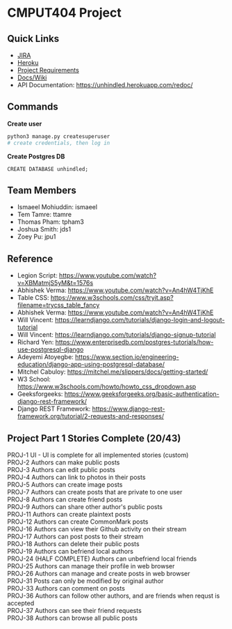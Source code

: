 # CMPUT404 Project


## Quick Links
* [JIRA](https://cmput404.atlassian.net/jira/software/projects/PROJ/boards/1)
* [Heroku](https://dashboard.heroku.com/apps/unhindled)
* [Project Requirements](https://github.com/abramhindle/CMPUT404-project-socialdistribution/blob/master/project.org)
* [Docs/Wiki](https://github.com/ttamre/CMPUT404Project/wiki) 
* API Documentation: https://unhindled.herokuapp.com/redoc/
## Commands
**Create user**
```bash
python3 manage.py createsuperuser
# create credentials, then log in
```
**Create Postgres DB**
```
CREATE DATABASE unhindled;
```


## Team Members
* Ismaeel Mohiuddin: ismaeel
* Tem Tamre: ttamre
* Thomas Pham: tpham3
* Joshua Smith: jds1
* Zoey Pu: jpu1


## Reference
* Legion Script: https://www.youtube.com/watch?v=XBMatmjS5yM&t=1576s
* Abhishek Verma: https://www.youtube.com/watch?v=An4hW4TjKhE
* Table CSS: https://www.w3schools.com/css/tryit.asp?filename=trycss_table_fancy
* Abhishek Verma: https://www.youtube.com/watch?v=An4hW4TjKhE
* Will Vincent: https://learndjango.com/tutorials/django-login-and-logout-tutorial
* Will Vincent: https://learndjango.com/tutorials/django-signup-tutorial
* Richard Yen: https://www.enterprisedb.com/postgres-tutorials/how-use-postgresql-django
* Adeyemi Atoyegbe: https://www.section.io/engineering-education/django-app-using-postgresql-database/
* Mitchel Cabuloy: https://mitchel.me/slippers/docs/getting-started/
* W3 School: https://www.w3schools.com/howto/howto_css_dropdown.asp
* Geeksforgeeks: https://www.geeksforgeeks.org/basic-authentication-django-rest-framework/
* Django REST Framework: https://www.django-rest-framework.org/tutorial/2-requests-and-responses/

## Project Part 1 Stories Complete (20/43) 
PROJ-1 UI - UI is complete for all implemented stories (custom)\
PROJ-2 Authors can make public posts\
PROJ-3 Authors can edit public posts\
PROJ-4 Authors can link to photos in their posts\
PROJ-5 Authors can create image posts\
PROJ-7 Authors can create posts that are private to one user\
PROJ-8 Authors can create friend posts\
PROJ-9 Authors can share other author's public posts\
PROJ-11 Authors can create plaintext posts\
PROJ-12 Authors can create CommonMark posts\
PROJ-16 Authors can view their Github activity on their stream\
PROJ-17 Authors can post posts to their stream\
PROJ-18 Authors can delete their public posts\
PROJ-19 Authors can befriend local authors\
PROJ-24 (HALF COMPLETE) Authors can unbefriend local friends\
PROJ-25 Authors can manage their profile in web browser\
PROJ-26 Authors can manage and create posts in web browser\
PROJ-31 Posts can only be modified by original author\
PROJ-33 Authors can comment on posts\
PROJ-36 Authors can follow other authors, and are friends when requst is accepted\
PROJ-37 Authors can see their friend requests\
PROJ-38 Authors can browse all public posts
